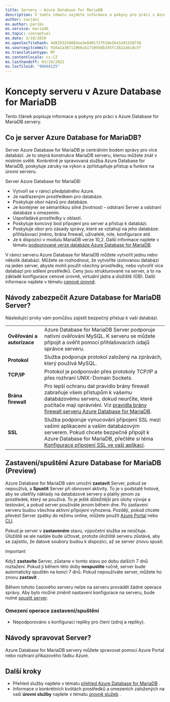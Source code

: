 ```yaml
---
title: Servery – Azure Database for MariaDB
description: V tomto tématu najdete informace a pokyny pro práci s Azure Database for MariaDB servery.
author: savjani
ms.author: pariks
ms.service: mariadb
ms.topic: conceptual
ms.date: 3/18/2020
ms.openlocfilehash: 4d8293258083ea3e8d0172f510e5b41e91328736
ms.sourcegitcommit: 910a1a38711966cb171050db245fc3b22abc8c5f
ms.translationtype: MT
ms.contentlocale: cs-CZ
ms.lasthandoff: 03/19/2021
ms.locfileid: "98664125"
---
```

# <a name="server-concepts-in-azure-database-for-mariadb"></a>Koncepty serveru v Azure Database for MariaDB
Tento článek popisuje informace a pokyny pro práci s Azure Database for MariaDB servery.

## <a name="what-is-an-azure-database-for-mariadb-server"></a>Co je server Azure Database for MariaDB?

Server Azure Database for MariaDB je centrálním bodem správy pro více databází. Je to stejná konstrukce MariaDB serveru, kterou můžete znát v místním světě. Konkrétně je spravovaná služba Azure Database for MariaDB, poskytuje záruky na výkon a zpřístupňuje přístup a funkce na úrovni serveru.

Server Azure Database for MariaDB:

- Vytvoří se v rámci předplatného Azure.
- Je nadřazeným prostředkem pro databáze.
- Poskytuje obor názvů pro databáze.
- Je kontejner se sémantikou silné životnosti – odstraní Server a odstraní databáze s omezením.
- Uspořádává prostředky v oblasti.
- Poskytuje koncový bod připojení pro server a přístup k databázi.
- Poskytuje obor pro zásady správy, které se vztahují na jeho databáze: přihlašovací jméno, brána firewall, uživatelé, role, konfigurace atd.
- Je k dispozici v modulu MariaDB verze 10,2. Další informace najdete v tématu [podporované verze databáze Azure Database for MariaDB](./concepts-supported-versions.md).

V rámci serveru Azure Database for MariaDB můžete vytvořit jednu nebo několik databází. Můžete se rozhodnout, že vytvoříte izolovanou databázi na jeden server, abyste mohli použít všechny prostředky, nebo vytvořit více databází pro sdílení prostředků. Ceny jsou strukturované na server, a to na základě konfigurace cenové úrovně, virtuální jádra a úložiště (GB). Další informace najdete v tématu [cenové úrovně](./concepts-pricing-tiers.md).

## <a name="how-do-i-secure-an-azure-database-for-mariadb-server"></a>Návody zabezpečit Azure Database for MariaDB Server?

Následující prvky vám pomůžou zajistit bezpečný přístup k vaší databázi.

|||
| :--| :--|
| **Ověřování a autorizace** | Azure Database for MariaDB Server podporuje nativní ověřování MySQL. K serveru se můžete připojit a ověřit pomocí přihlašovacích údajů správce serveru. |
| **Protokol** | Služba podporuje protokol založený na zprávách, který používá MySQL. |
| **TCP/IP** | Protokol je podporován přes protokoly TCP/IP a přes rozhraní UNIX-Domain Sockets. |
| **Brána firewall** | Pro lepší ochranu dat pravidlo brány firewall zabraňuje všem přístupům k vašemu databázovému serveru, dokud neurčíte, které počítače mají oprávnění. Viz [pravidla brány firewall serveru Azure Database for MariaDB](./concepts-firewall-rules.md). |
| **SSL** | Služba podporuje vynucování připojení SSL mezi vašimi aplikacemi a vaším databázovým serverem. Pokud chcete bezpečně připojit k Azure Database for MariaDB, přečtěte si téma [Konfigurace připojení SSL ve vaší aplikaci](./howto-configure-ssl.md). |

## <a name="stopstart-an-azure-database-for-mariadb-preview"></a>Zastavení/spuštění Azure Database for MariaDB (Preview)
Azure Database for MariaDB vám umožní **zastavit** Server, pokud se nepoužívá, a **Spustit** Server při obnovení aktivity. To je v podstatě hotové, aby se ušetřily náklady na databázové servery a platily jenom za prostředek, který se používá. To je ještě důležitější pro úlohy vývoje a testování, a pokud server používáte jenom během dne. Po zastavení serveru budou všechna aktivní připojení vyhozena. Později, pokud chcete převést Server zpátky do režimu online, můžete použít [Azure Portal](../mysql/how-to-stop-start-server.md) nebo [CLI](../mysql/how-to-stop-start-server.md).

Pokud je server v **zastaveném** stavu, výpočetní služba se neúčtuje. Úložiště se ale nadále bude účtovat, protože úložiště serveru zůstává, aby se zajistilo, že datové soubory budou k dispozici, až se server znovu spustí.

> [!IMPORTANT]
> Když **zastavíte** Server, zůstane v tomto stavu po dobu dalších 7 dnů roztažení. Pokud ji během této doby **nespustíte** ručně, server bude automaticky spuštěn na konci 7 dnů. Pokud nepoužíváte server, můžete ho znovu **zastavit** .

Během tohoto časového serveru nelze na serveru provádět žádné operace správy. Aby bylo možné změnit nastavení konfigurace na serveru, bude nutné [spustit server](../mysql/how-to-stop-start-server.md).

### <a name="limitations-of-stopstart-operation"></a>Omezení operace zastavení/spuštění
- Nepodporováno s konfigurací repliky pro čtení (zdroj a repliky).

## <a name="how-do-i-manage-a-server"></a>Návody spravovat Server?
Azure Database for MariaDB servery můžete spravovat pomocí Azure Portal nebo rozhraní příkazového řádku Azure.

## <a name="next-steps"></a>Další kroky
- Přehled služby najdete v tématu [přehled Azure Database for MariaDB](./overview.md) .
- Informace o konkrétních kvótách prostředků a omezeních založených na vaší **úrovni služby** najdete v tématu [úrovně služeb](./concepts-pricing-tiers.md) .

<!-- - For information about connecting to the service, see [Connection libraries for Azure Database for MariaDB](./concepts-connection-libraries.md). -->
